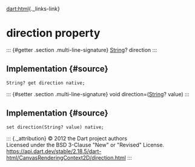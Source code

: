 [dart:html](../../dart-html/dart-html-library){._links-link}

direction property
==================

::: {#getter .section .multi-line-signature}
[String](../../dart-core/string-class)? direction
:::

Implementation {#source}
--------------

``` {.language-dart data-language="dart"}
String? get direction native;
```

::: {#setter .section .multi-line-signature}
void direction=([String](../../dart-core/string-class)? value)
:::

Implementation {#source}
--------------

``` {.language-dart data-language="dart"}
set direction(String? value) native;
```

::: {._attribution}
© 2012 the Dart project authors\
Licensed under the BSD 3-Clause \"New\" or \"Revised\" License.\
<https://api.dart.dev/stable/2.18.5/dart-html/CanvasRenderingContext2D/direction.html>
:::
